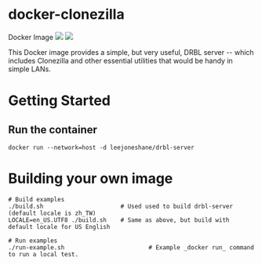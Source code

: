 # docker-clonezilla

Docker Image
[![](https://images.microbadger.com/badges/version/leejoneshane/drbl-server.svg)](http://microbadger.com/images/leejoneshane/drbl-server "Get your own version badge on microbadger.com")
[![](https://images.microbadger.com/badges/image/leejoneshane/drbl-server.svg)](http://microbadger.com/images/leejoneshane/drbl-server "Get your own image badge on microbadger.com")

This Docker image provides a simple, but very useful, DRBL server -- which includes Clonezilla and other essential utilities that would be handy in simple LANs.

# Getting Started

## Run the container

```
docker run --network=host -d leejoneshane/drbl-server
```

# Building your own image

```
# Build examples
./build.sh                      # Used used to build drbl-server (default locale is zh_TW)
LOCALE=en_US.UTF8 ./build.sh    # Same as above, but build with default locale for US English

# Run examples
./run-example.sh                        # Example _docker run_ command to run a local test.
```

